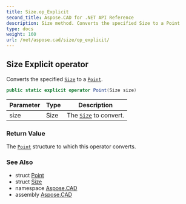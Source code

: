 ```yaml
---
title: Size.op_Explicit
second_title: Aspose.CAD for .NET API Reference
description: Size method. Converts the specified Size to a Point
type: docs
weight: 160
url: /net/aspose.cad/size/op_explicit/
---
```

## Size Explicit operator

Converts the specified [`Size`](../) to a [`Point`](../../point/).

```csharp
public static explicit operator Point(Size size)
```

| Parameter | Type | Description |
| --- | --- | --- |
| size | Size | The [`Size`](../) to convert. |

### Return Value

The [`Point`](../../point/) structure to which this operator converts.

### See Also

* struct [Point](../../point/)
* struct [Size](../)
* namespace [Aspose.CAD](../../../aspose.cad/)
* assembly [Aspose.CAD](../../../)


